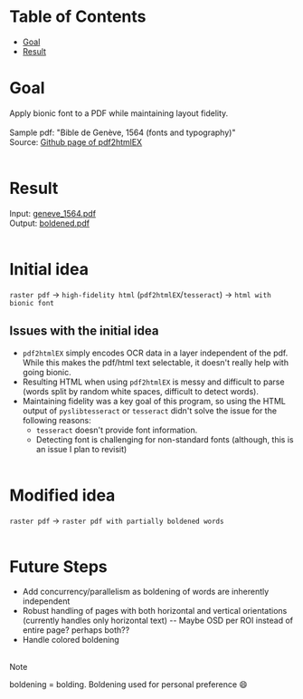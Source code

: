 # Table of Contents
- [Goal](#goal)
- [Result](#result)
# Goal
Apply bionic font to a PDF while maintaining layout fidelity.
<br><br>
Sample pdf: "Bible de Genève, 1564 (fonts and typography)"
<br>
Source: [Github page of pdf2htmlEX](https://github.com/pdf2htmlEX/pdf2htmlEX?tab=readme-ov-file)
<br><br>
# Result
Input: [geneve_1564.pdf](/sample_pdf/geneve_1564.pdf)
<br>
Output: [boldened.pdf](boldened.pdf)
<br><br>
# Initial idea
`raster pdf` -> `high-fidelity html` (`pdf2htmlEX`/`tesseract`) -> `html with bionic font`
## Issues with the initial idea
- `pdf2htmlEX` simply encodes OCR data in a layer independent of the pdf.
While this makes the pdf/html text selectable, it doesn't really help with going bionic.
- Resulting HTML when using `pdf2htmlEX` is messy and difficult to parse (words split by random white spaces, difficult to detect words).
- Maintaining fidelity was a key goal of this program, so using the HTML output of `pyslibtesseract` or `tesseract` didn't solve the issue for the following reasons:
  - `tesseract` doesn't provide font information.
  - Detecting font is challenging for non-standard fonts (although, this is an issue I plan to revisit)
<br><br>
# Modified idea
`raster pdf` -> `raster pdf with partially boldened words`
<br><br>
# Future Steps
- Add concurrency/parallelism as boldening of words are inherently independent
- Robust handling of pages with both horizontal and vertical orientations (currently handles only horizontal text)
  -- Maybe OSD per ROI instead of entire page? perhaps both??
- Handle colored boldening
<br><br>
> [!Note]
> boldening = bolding. Boldening used for personal preference 😄
  


